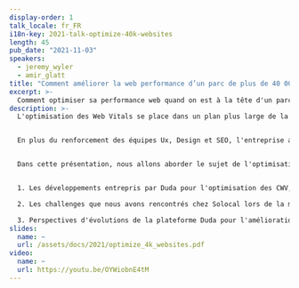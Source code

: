 ```yaml
---
display-order: 1
talk_locale: fr_FR
i18n-key: 2021-talk-optimize-40k-websites
length: 45
pub_date: "2021-11-03"
speakers:
  - jeremy_wyler
  - amir_glatt
title: "Comment améliorer la web performance d’un parc de plus de 40 000 sites ?"
excerpt: >-
  Comment optimiser sa performance web quand on est à la tête d'un parc de dizaines de milliers de sites pour TPE et PME ?
description: >-
  L'optimisation des Web Vitals se place dans un plan plus large de la division site de Solocal, visant a considérablement améliorer la performance, le design & la qualité des contenus, dans un objectif de référencement local, des centaines de sites internet que nous produisons chaque semaine pour nos clients TPE / PME.


  En plus du renforcement des équipes Ux, Design et SEO, l'entreprise a depuis près de 3 ans, modernisé son socle technologique en formalisant un partenariat avec l'entreprise Duda, éditrice d'un CMS éponyme disponible en offre SaaS.


  Dans cette présentation, nous allons aborder le sujet de l'optimisation de la web performance sous 3 angles.


  1. Les développements entrepris par Duda pour l'optimisation des CWV, illustrés par des données terrains d'évolutions des Core Web Vitals pour l'intégralité du parc Duda ; avec un focus particulier sur le parc de sites Solocal.

  2. Les challenges que nous avons rencontrés chez Solocal lors de la migration de notre parc, alors hébergé et géré en interne sur des socles technologiques non adaptés à ces nouveaux enjeux.

  3. Perspectives d'évolutions de la plateforme Duda pour l'amélioration continue de la web performance, et retour d'expérience sur sa gestion, dans une production industrielle de sites pour Solocal.
slides:
  name: ~
  url: /assets/docs/2021/optimize_4k_websites.pdf
video:
  name: ~
  url: https://youtu.be/OYWiobnE4tM
---
```

